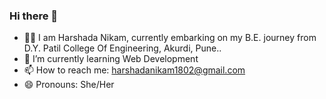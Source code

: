 ### Hi there 👋

<!--
**Harshada180201/Harshada180201** is a ✨ _special_ ✨ repository because its `README.md` (this file) appears on your GitHub profile.
-->

- 👨‍🎓 I am Harshada Nikam, currently embarking on my B.E. journey from D.Y. Patil College Of Engineering, Akurdi, Pune..
- 🌱 I’m currently learning Web Development 
- 📫 How to reach me: harshadanikam1802@gmail.com
- 😄 Pronouns: She/Her
